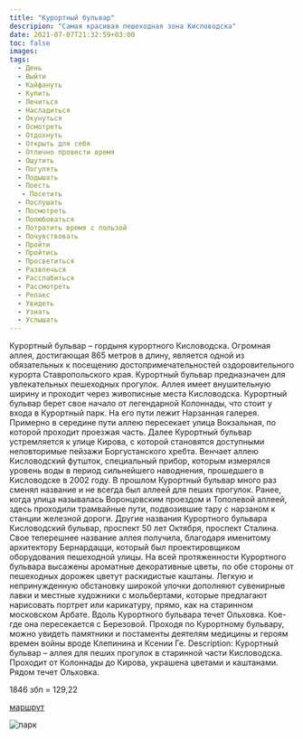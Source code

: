 ```yaml
---
title: "Курортный бульвар"
descripion: "Самая красивая пешеходная зона Кисловодска"
date: 2021-07-07T21:32:59+03:00
toc: false
images:
tags:
  - День
  - Выйти
  - Кайфануть
  - Купить
  - Лечиться
  - Насладиться
  - Окунуться
  - Осмотреть
  - Отдохнуть
  - Открыть для себя
  - Отлично провести время
  - Ощутить
  - Погулять
  - Подышать
  - Поесть
   - Посетить
  - Послушать 
  - Посмотреть
  - Полюбоваться
  - Потратить время с пользой
  - Почувствовать
  - Пройти 
  - Пройтись
  - Просветиться
  - Развлечься
  - Расслабиться
  - Рассмотреть
  - Релакс
  - Увидеть
  - Узнать
  - Услышать 
---
```


Курортный бульвар – гордыня курортного Кисловодска. Огромная аллея, достигающая 865 метров в длину, является одной из обязательных к посещению достопримечательностей оздоровительного курорта Ставропольского края. Курортный бульвар предназначен для увлекательных пешеходных прогулок. Аллея имеет внушительную ширину и проходит через живописные места Кисловодска.
Курортный бульвар берет свое начало от легендарной Колоннады, что стоит у входа в Курортный парк. На его пути лежит Нарзанная галерея. Примерно в середине пути аллею пересекает улица Вокзальная, по которой проходит проезжая часть. Далее Курортный бульвар устремляется к улице Кирова, с которой становятся доступными неповторимые пейзажи Боргустанского хребта. Венчает аллею Кисловодский футшток, специальный прибор, которым измерялся уровень воды в период сильнейшего наводнения, прошедшего в Кисловодске в 2002 году.
В прошлом Курортный бульвар много раз сменял название и не всегда был аллеей для пеших прогулок. Ранее, когда улица называлась Воронцовским проездом и Тополевой аллеей, здесь проходили трамвайные пути, подвозившие тару с нарзаном к станции железной дороги. Другие названия Курортного бульвара Кисловодский бульвар, проспект 50 лет Октября, проспект Сталина. Свое теперешнее название аллея получила, благодаря именитому архитектору Бернардацци, который был проектировщиком оборудования пешеходной улицы.
На всей протяженности Курортного бульвара высажены ароматные декоративные цветы, по обе стороны от пешеходных дорожек цветут раскидистые каштаны. Легкую и непринужденную обстановку широкой улочки дополняют сувенирные лавки и местные художники с мольбертами, которые предлагают нарисовать портрет или карикатуру, прямо, как на старинном московском Арбате. Вдоль Курортного бульвара течет Ольховка. Кое-где она пересекается с Березовой. Проходя по Курортному бульвару, можно увидеть памятники и постаменты деятелям медицины и героям времен войны вроде Клепинина и Ксении Ге.
Description:
Курортный бульвар – аллея для пеших прогулок в старинной части Кисловодска. Проходит от Колоннады до Кирова, украшена цветами и каштанами. Рядом течет Ольховка.
 
1846 збп = 129,22

  [маршрут](https://goo.gl/maps/7eckGkBMVzLBGn2g9)

  ![парк](/img/kurortnyy-bulvar-700x466.jpg)
